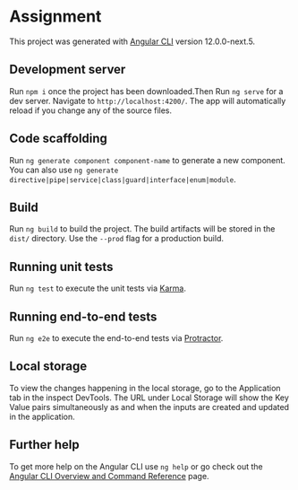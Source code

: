 # Assignment

This project was generated with [Angular CLI](https://github.com/angular/angular-cli) version 12.0.0-next.5.

## Development server

Run `npm i` once the project has been downloaded.Then Run `ng serve` for a dev server. Navigate to `http://localhost:4200/`. The app will automatically reload if you change any of the source files.

## Code scaffolding

Run `ng generate component component-name` to generate a new component. You can also use `ng generate directive|pipe|service|class|guard|interface|enum|module`.

## Build

Run `ng build` to build the project. The build artifacts will be stored in the `dist/` directory. Use the `--prod` flag for a production build.

## Running unit tests

Run `ng test` to execute the unit tests via [Karma](https://karma-runner.github.io).

## Running end-to-end tests

Run `ng e2e` to execute the end-to-end tests via [Protractor](http://www.protractortest.org/).

## Local storage

To view the changes happening in the local storage, go to the Application tab in the inspect DevTools. The URL under Local Storage will show the Key Value pairs simultaneously as and when the inputs are created and updated in the application.

## Further help

To get more help on the Angular CLI use `ng help` or go check out the [Angular CLI Overview and Command Reference](https://angular.io/cli) page.


